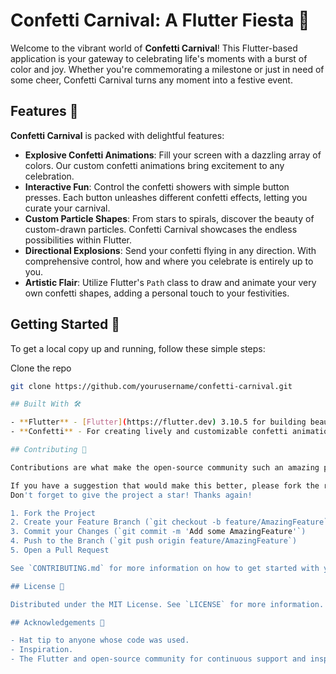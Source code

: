 # Confetti Carnival: A Flutter Fiesta 🎉

Welcome to the vibrant world of **Confetti Carnival**! This Flutter-based application is your gateway to celebrating life's moments with a burst of color and joy. Whether you're commemorating a milestone or just in need of some cheer, Confetti Carnival turns any moment into a festive event.

## Features 🎈

**Confetti Carnival** is packed with delightful features:

- **Explosive Confetti Animations**: Fill your screen with a dazzling array of colors. Our custom confetti animations bring excitement to any celebration.
- **Interactive Fun**: Control the confetti showers with simple button presses. Each button unleashes different confetti effects, letting you curate your carnival.
- **Custom Particle Shapes**: From stars to spirals, discover the beauty of custom-drawn particles. Confetti Carnival showcases the endless possibilities within Flutter.
- **Directional Explosions**: Send your confetti flying in any direction. With comprehensive control, how and where you celebrate is entirely up to you.
- **Artistic Flair**: Utilize Flutter's `Path` class to draw and animate your very own confetti shapes, adding a personal touch to your festivities.

## Getting Started 🚀

To get a local copy up and running, follow these simple steps:

 Clone the repo
   ```sh
   git clone https://github.com/yourusername/confetti-carnival.git

## Built With 🛠️

- **Flutter** - [Flutter](https://flutter.dev) 3.10.5 for building beautiful, natively compiled applications for mobile, web, and desktop from a single codebase.
- **Confetti** - For creating lively and customizable confetti animations that bring joy to any application using the [Confetti package](https://pub.dev/packages/confetti).

## Contributing 🤝

Contributions are what make the open-source community such an amazing place to learn, inspire, and create. Any contributions you make are **greatly appreciated**.

If you have a suggestion that would make this better, please fork the repo and create a pull request. You can also simply open an issue with the tag "enhancement".
Don't forget to give the project a star! Thanks again!

1. Fork the Project
2. Create your Feature Branch (`git checkout -b feature/AmazingFeature`)
3. Commit your Changes (`git commit -m 'Add some AmazingFeature'`)
4. Push to the Branch (`git push origin feature/AmazingFeature`)
5. Open a Pull Request

See `CONTRIBUTING.md` for more information on how to get started with your contributions.

## License 📄

Distributed under the MIT License. See `LICENSE` for more information.

## Acknowledgements 💖

- Hat tip to anyone whose code was used.
- Inspiration.
- The Flutter and open-source community for continuous support and inspiration.

